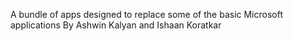 A bundle of apps designed to replace some of the basic Microsoft applications
By Ashwin Kalyan and Ishaan Koratkar
